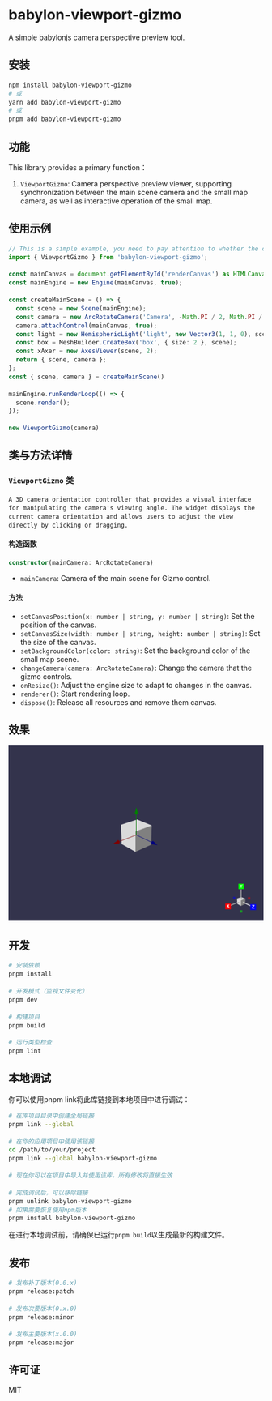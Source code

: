 # babylon-viewport-gizmo

A simple babylonjs camera perspective preview tool.

## 安装

```bash
npm install babylon-viewport-gizmo
# 或
yarn add babylon-viewport-gizmo
# 或
pnpm add babylon-viewport-gizmo
```

## 功能

This library provides a primary function：

1. `ViewportGizmo`: Camera perspective preview viewer, supporting synchronization between the main scene camera and the small map camera, as well as interactive operation of the small map.

## 使用示例

```typescript
// This is a simple example, you need to pay attention to whether the canvas is mounted successfully!!!
import { ViewportGizmo } from 'babylon-viewport-gizmo';

const mainCanvas = document.getElementById('renderCanvas') as HTMLCanvasElement;
const mainEngine = new Engine(mainCanvas, true);

const createMainScene = () => {
  const scene = new Scene(mainEngine);
  const camera = new ArcRotateCamera('Camera', -Math.PI / 2, Math.PI / 2.5, 20, Vector3.Zero(), scene);
  camera.attachControl(mainCanvas, true);
  const light = new HemisphericLight('light', new Vector3(1, 1, 0), scene);
  const box = MeshBuilder.CreateBox('box', { size: 2 }, scene);
  const xAxer = new AxesViewer(scene, 2);
  return { scene, camera };
};
const { scene, camera } = createMainScene()

mainEngine.runRenderLoop(() => {
  scene.render();
});

new ViewportGizmo(camera)
```

## 类与方法详情

### `ViewportGizmo` 类

`A 3D camera orientation controller that provides a visual interface for manipulating the camera's viewing angle. The widget displays the current camera orientation and allows users to adjust the view directly by clicking or dragging.`

#### 构造函数

```typescript
constructor(mainCamera: ArcRotateCamera)
```
- `mainCamera`: Camera of the main scene for Gizmo control.

#### 方法
- `setCanvasPosition(x: number | string, y: number | string)`: Set the position of the canvas.
- `setCanvasSize(width: number | string, height: number | string)`: Set the size of the canvas.
- `setBackgroundColor(color: string)`: Set the background color of the small map scene.
- `changeCamera(camera: ArcRotateCamera)`: Change the camera that the gizmo controls.
- `onResize()`: Adjust the engine size to adapt to changes in the canvas.
- `renderer()`: Start rendering loop.
- `dispose()`: Release all resources and remove them canvas.

## 效果

![](https://github.com/xiaoyaojina/babylon-viewport-gizmo/blob/main/image.png)

## 开发

```bash
# 安装依赖
pnpm install

# 开发模式（监视文件变化）
pnpm dev

# 构建项目
pnpm build

# 运行类型检查
pnpm lint
```

## 本地调试

你可以使用pnpm link将此库链接到本地项目中进行调试：

```bash
# 在库项目目录中创建全局链接
pnpm link --global

# 在你的应用项目中使用该链接
cd /path/to/your/project
pnpm link --global babylon-viewport-gizmo

# 现在你可以在项目中导入并使用该库，所有修改将直接生效

# 完成调试后，可以移除链接
pnpm unlink babylon-viewport-gizmo
# 如果需要恢复使用npm版本
pnpm install babylon-viewport-gizmo
```

在进行本地调试前，请确保已运行`pnpm build`以生成最新的构建文件。

## 发布

```bash
# 发布补丁版本(0.0.x)
pnpm release:patch

# 发布次要版本(0.x.0)
pnpm release:minor

# 发布主要版本(x.0.0)
pnpm release:major
```

## 许可证

MIT
